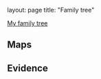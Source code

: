 layout: page
title: "Family tree"

[My family tree](https://ancestry.gordonrudman.com/FamilyTree-Page-1.svg)

## Maps

## Evidence


